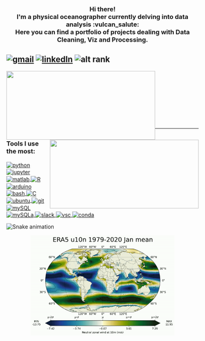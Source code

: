 <h3 align="center"> 
	Hi there! <br>
	I'm a physical oceanographer currently delving into data analysis :vulcan_salute: <br>
	Here you can find a portfolio of projects dealing with Data Cleaning, Viz and Processing.
</h3>


[![gmail](https://img.shields.io/badge/Gmail-D14836?style=for-the-badge&logo=gmail&logoColor=white)](mailto:hbatistuzzo@gmail.com)
[![linkedIn](https://img.shields.io/badge/LinkedIn-0077B5?style=for-the-badge&logo=linkedin&logoColor=white)](https://www.linkedin.com/in/henrique-batistuzzo/)
![alt rank](https://www.codewars.com/users/hbatistuzzo/badges/large)
---


<img height="180em" width="390em" align="left" src="https://github-readme-stats.vercel.app/api?username=hbatistuzzo&show_icons=true&theme=merko&include_all_commits=true&count_private=true"/>
<img height="180em" width="390em" align="right" src="https://github-readme-stats.vercel.app/api/top-langs/?username=hbatistuzzo&layout=compact&langs_count=4&theme=radical" />
<br/>
<br/>
<br/>
<br/>
<br/>
<br/>
<br/>
<br/>

---
### Tools I use the most:
<div style = 'display: inline_block'>
<a href="https://docs.python.org/3/">
<img align='center' width=50px alt='python' src='https://cdn.jsdelivr.net/gh/devicons/devicon/icons/python/python-original.svg' />
</a>

<a href="https://jupyter.org/">
<img align='center' width=50px alt='jupyter' src="https://cdn.jsdelivr.net/gh/devicons/devicon/icons/jupyter/jupyter-original-wordmark.svg" />
</a>

<a href="https://www.mathworks.com/products/matlab.html">
<img align='center' width=50px alt='matlab' src="https://cdn.jsdelivr.net/gh/devicons/devicon/icons/matlab/matlab-original.svg" />
</a>

<a href="https://www.r-project.org/">
<img align='center' width=50px alt='R' src="https://cdn.jsdelivr.net/gh/devicons/devicon/icons/r/r-original.svg"/>
</a>

<a href="https://www.arduino.cc/">
<img align='center' width=50px alt='arduino' src="https://cdn.jsdelivr.net/gh/devicons/devicon/icons/arduino/arduino-original-wordmark.svg" />
</a>

<a href="https://en.wikipedia.org/wiki/Bash_(Unix_shell)">
<img align='center' width=50px alt='bash' src="https://cdn.jsdelivr.net/gh/devicons/devicon/icons/bash/bash-original.svg" />
</a>

<a href="https://en.wikipedia.org/wiki/C_(programming_language)">
<img align='center' width=50px alt='C' src="https://cdn.jsdelivr.net/gh/devicons/devicon/icons/c/c-original.svg" />
</a>

<a href="https://https://ubuntu.com/">
<img align='center' width=50px alt='ubuntu' src="https://cdn.jsdelivr.net/gh/devicons/devicon/icons/ubuntu/ubuntu-plain-wordmark.svg" />
</a>

<a href="https://git-scm.com/">
<img align='center' width=50px alt='git' src="https://cdn.jsdelivr.net/gh/devicons/devicon/icons/git/git-original.svg" />
</a>

<a href="https://www.mysql.com/">
<img align='center' width=50px alt='mySQL' src="https://cdn.jsdelivr.net/gh/devicons/devicon/icons/mysql/mysql-original-wordmark.svg"/>
</a>

<a href="https://www.sqlalchemy.org/">
<img align='center' width=50px alt='mySQLa' src="https://cdn.jsdelivr.net/gh/devicons/devicon/icons/sqlalchemy/sqlalchemy-original.svg"/>
</a>

<a href="https://slack.com/">
<img align='center' width=50px alt='slack' src="https://cdn.jsdelivr.net/gh/devicons/devicon/icons/slack/slack-original.svg"/>
</a>

<a href="https://code.visualstudio.com/">
<img align='center' width=50px alt='vsc' src="https://cdn.jsdelivr.net/gh/devicons/devicon/icons/vscode/vscode-original.svg" />
</a>

<a href="https://www.anaconda.com/">
<img align='center' width=50px alt='conda' src="https://cdn.jsdelivr.net/gh/devicons/devicon/icons/anaconda/anaconda-original.svg" />
</a>
          
</div>

  ![Snake animation](https://github.com/PedroPDIN/PedroPDIN/blob/output/github-contribution-grid-snake.svg)


<p align="center"><img src="ezgif-3-058b56cfa6.gif" width="75%"></p>
